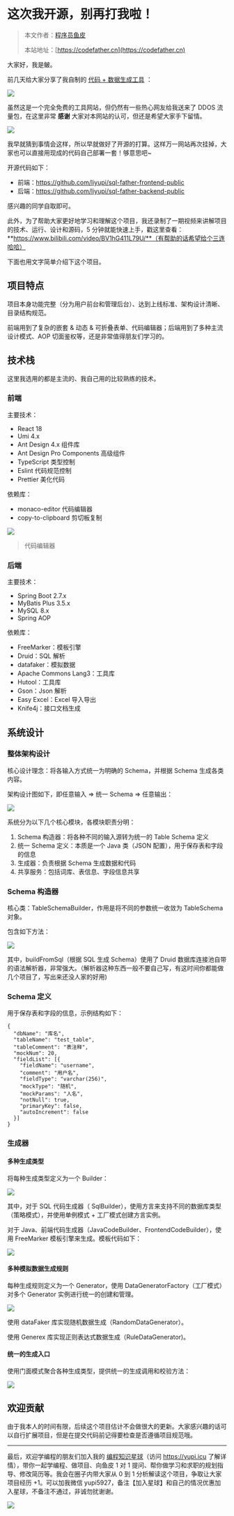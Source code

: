 # 这次我开源，别再打我啦！

> 本文作者：[程序员鱼皮](https://yuyuanweb.feishu.cn/wiki/Abldw5WkjidySxkKxU2cQdAtnah)
>
> 本站地址：[https://codefather.cn](https://codefather.cn)

大家好，我是鲏。

前几天给大家分享了我自制的 [代码 + 数据生成工具](https://mp.weixin.qq.com/s?__biz=MzI1NDczNTAwMA==&mid=2247527409&idx=1&sn=a9290a4afed64915dbdce772c43317ad&chksm=e9c28c06deb505109befb162ba647c19a895fa7378df931325102bec016d9e2bcd58d055bdf5&token=433093177&lang=zh_CN&scene=21#wechat_redirect) ：

![](https://pic.yupi.icu/5563/202311090807207.png)

虽然这是一个完全免费的工具网站，但仍然有一些热心网友给我送来了 DDOS 流量包，在这里非常 **感谢** 大家对本网站的认可，但还是希望大家手下留情。

![](https://pic.yupi.icu/5563/202311090807182.png)

我早就猜到事情会这样，所以早就做好了开源的打算。这样万一网站再次挂掉，大家也可以直接用现成的代码自己部署一套！够意思吧~

开源代码如下：

- 前端：https://github.com/liyupi/sql-father-frontend-public
- 后端：https://github.com/liyupi/sql-father-backend-public

感兴趣的同学自取即可。

此外，为了帮助大家更好地学习和理解这个项目，我还录制了一期视频来讲解项目的技术、运行、设计和源码，5 分钟就能快速上手，戳这里查看：**https://www.bilibili.com/video/BV1hG411L79U/**（有帮助的话希望给个三连哈哈）

下面也用文字简单介绍下这个项目。

## 项目特点

项目本身功能完整（分为用户前台和管理后台）、达到上线标准、架构设计清晰、目录结构规范。

前端用到了复杂的嵌套 & 动态 & 可折叠表单、代码编辑器；后端用到了多种主流设计模式、AOP 切面鉴权等，还是非常值得朋友们学习的。

## 技术栈

这里我选用的都是主流的、我自己用的比较熟练的技术。

### 前端

主要技术：

- React 18
- Umi 4.x
- Ant Design 4.x 组件库
- Ant Design Pro Components 高级组件
- TypeScript 类型控制
- Eslint 代码规范控制
- Prettier 美化代码

依赖库：

- monaco-editor 代码编辑器
- copy-to-clipboard 剪切板复制

![](https://pic.yupi.icu/5563/202311090807191.png)

> 代码编辑器

### 后端

主要技术：

- Spring Boot 2.7.x
- MyBatis Plus 3.5.x
- MySQL 8.x
- Spring AOP

依赖库：

- FreeMarker：模板引擎
- Druid：SQL 解析
- datafaker：模拟数据
- Apache Commons Lang3：工具库
- Hutool：工具库
- Gson：Json 解析
- Easy Excel：Excel 导入导出
- Knife4j：接口文档生成

## 系统设计

### 整体架构设计

核心设计理念：将各输入方式统一为明确的 Schema，并根据 Schema 生成各类内容。

架构设计图如下，即任意输入 => 统一 Schema => 任意输出：

![](https://pic.yupi.icu/5563/202311090807147.png)

系统分为以下几个核心模块，各模块职责分明：

1. Schema 构造器：将各种不同的输入源转为统一的 Table Schema 定义
2. 统一 Schema 定义：本质是一个 Java 类（JSON 配置），用于保存表和字段的信息
3. 生成器：负责根据 Schema 生成数据和代码
4. 共享服务：包括词库、表信息、字段信息共享

### Schema 构造器

核心类：TableSchemaBuilder，作用是将不同的参数统一收敛为 TableSchema 对象。

包含如下方法：

![](https://pic.yupi.icu/5563/202311090807159.png)

其中，buildFromSql（根据 SQL 生成 Schema）使用了 Druid 数据库连接池自带的语法解析器，非常强大。（解析器这种东西一般不要自己写，有这时间你都能做几个项目了，写出来还没人家的好用)

### Schema 定义

用于保存表和字段的信息，示例结构如下：

```
{
  "dbName": "库名",
  "tableName": "test_table",
  "tableComment": "表注释",
  "mockNum": 20,
  "fieldList": [{
    "fieldName": "username",
    "comment": "用户名",
    "fieldType": "varchar(256)",
    "mockType": "随机",
    "mockParams": "人名",
    "notNull": true,
    "primaryKey": false,
    "autoIncrement": false
  }]
}
```

### 生成器

#### 多种生成类型

将每种生成类型定义为一个 Builder：

![](https://pic.yupi.icu/5563/202311090807172.png)

其中，对于 SQL 代码生成器（ SqlBuilder），使用方言来支持不同的数据库类型（策略模式），并使用单例模式 + 工厂模式创建方言实例。

对于 Java、前端代码生成器（JavaCodeBuilder、FrontendCodeBuilder），使用 FreeMarker 模板引擎来生成。模板代码如下：

![](https://pic.yupi.icu/5563/202311090807873.png)

#### 多种模拟数据生成规则

每种生成规则定义为一个 Generator，使用 DataGeneratorFactory（工厂模式）对多个 Generator 实例进行统一的创建和管理。

![](https://pic.yupi.icu/5563/202311090807910.png)

使用 dataFaker 库实现随机数据生成（RandomDataGenerator）。

使用 Generex 库实现正则表达式数据生成（RuleDataGenerator)。

#### 统一的生成入口

使用门面模式聚合各种生成类型，提供统一的生成调用和校验方法：

![](https://pic.yupi.icu/5563/202311090807915.png)

## 欢迎贡献

由于我本人的时间有限，后续这个项目估计不会做很大的更新。大家感兴趣的话可以自行扩展项目，但是在提交代码前记得要检查是否遵循项目规范哦。



------


最后，欢迎学编程的朋友们加入我的 [编程知识星球](https://mp.weixin.qq.com/s?__biz=MzI1NDczNTAwMA==&mid=2247524980&idx=2&sn=9ddcdb6c52aa096ed4c5ad0ced946a7d&chksm=e9c28583deb50c95f3c2665713a8bbc372c68332b3bfb846cf4b23af3f1cc07164832a291335&token=689599617&lang=zh_CN&scene=21#wechat_redirect)（访问 https://yupi.icu 了解详情），带你一起学编程、做项目、向鱼皮 1 对 1 提问、帮你做学习和求职的规划指导、修改简历等。我会在圈子内带大家从 0 到 1 分析解读这个项目，争取让大家项目经历 +1。可以加我微信 yupi5927，备注【加入星球】和自己的情况优惠加入星球，不备注不通过，非诚勿扰谢谢。

![](https://pic.yupi.icu/5563/202311090807973.jpeg)
